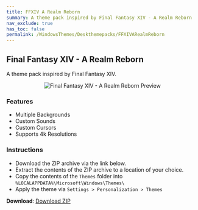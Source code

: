 ```yaml
---
title: FFXIV A Realm Reborn
summary: A theme pack inspired by Final Fantasy XIV - A Realm Reborn
nav_exclude: true
has_toc: false
permalink: /WindowsThemes/Deskthemepacks/FFXIVARealmReborn
---
```


## Final Fantasy XIV - A Realm Reborn
A theme pack inspired by Final Fantasy XIV.

<div align="center">
    <img src="https://gitlab.com/the-back-room/deskthemepacks/sfw/ffxiv-arr/-/raw/main/Extras/Preview.bmp" alt="Final Fantasy XIV - A Realm Reborn Preview" style="max-width: 100%; height: auto;" />
</div>

### Features

- Multiple Backgrounds
- Custom Sounds
- Custom Cursors
- Supports 4k Resolutions

### Instructions

- Download the ZIP archive via the link below.
- Extract the contents of the ZIP archive to a location of your choice.
- Copy the contents of the `Themes` folder into `%LOCALAPPDATA%\Microsoft\Windows\Themes\`
- Apply the theme via `Settings > Personalization > Themes`

**Download**: [Download ZIP](https://gitlab.com/the-back-room/deskthemepacks/sfw/ffxiv-arr/-/archive/main/ffxiv-arr-main.zip)